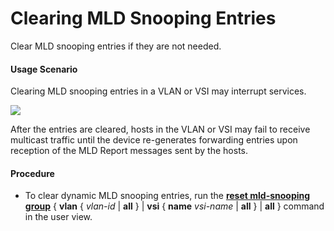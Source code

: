 Clearing MLD Snooping Entries
=============================

Clear MLD snooping entries if they are not needed.

#### Usage Scenario

Clearing MLD snooping entries in a VLAN or VSI may interrupt services.

![](../../../../public_sys-resources/notice_3.0-en-us.png) 

After the entries are cleared, hosts in the VLAN or VSI may fail to receive multicast traffic until the device re-generates forwarding entries upon reception of the MLD Report messages sent by the hosts.



#### Procedure

* To clear dynamic MLD snooping entries, run the [**reset mld-snooping group**](cmdqueryname=reset+mld-snooping+group) { **vlan** { *vlan-id* | **all** } | **vsi** { **name** *vsi-name* | **all** } | **all** } command in the user view.